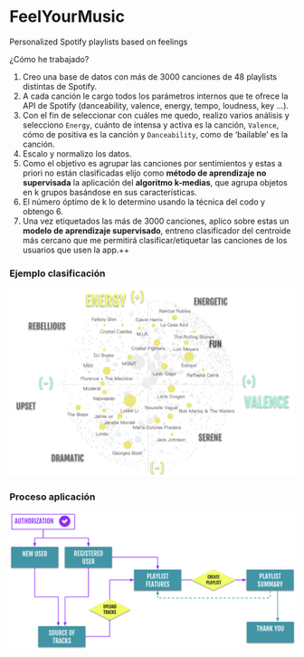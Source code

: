 # FeelYourMusic

Personalized Spotify playlists based on feelings

¿Cómo he trabajado? 
1. Creo una base de datos con más de 3000 canciones de 48 playlists distintas de Spotify.
2. A cada canción le cargo todos los parámetros internos que te ofrece la API de Spotify (danceability, valence, energy, tempo, loudness, key …).
3. Con el fin de seleccionar con cuáles me quedo, realizo varios análisis y selecciono  `Energy`, cuánto de intensa y activa es la canción, `Valence`,  cómo de positiva es la canción y `Danceability`,  como de ‘bailable’ es la canción.
4. Escalo y normalizo los datos.
5. Como el objetivo es agrupar las canciones por sentimientos y estas a priori no están clasificadas elijo como **método de aprendizaje no supervisada** la aplicación del **algoritmo k-medias**, que agrupa objetos en k grupos basándose en sus características.
6. El número óptimo de k lo determino usando la técnica del codo y obtengo 6.
7. Una vez etiquetados las más de 3000 canciones, aplico sobre estas un **modelo de aprendizaje supervisado**, entreno  clasificador del centroide más cercano que me permitirá clasificar/etiquetar las canciones de los usuarios que usen la app.++

### Ejemplo clasificación 

![Ejemplo](/images/ejemplo.png)

### Proceso aplicación 

![Ejemplo](/images/flow.png)
